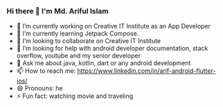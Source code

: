 ### Hi there 👋 I'm Md. Ariful Islam


- 🔭 I’m currently working on Creative IT Institute as an App Developer
- 🌱 I’m currently learning Jetpack Compose.
- 👯 I’m looking to collaborate on Creative IT Institute
- 🤔 I’m looking for help with android developer documentation, stack overflow, youtube and my senior developer
- 💬 Ask me about java, kotlin, dart or any android development
- 📫 How to reach me: https://www.linkedin.com/in/arif-android-flutter-ios/
- 😄 Pronouns: he
- ⚡ Fun fact: watching movie and traveling
